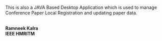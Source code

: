 This is also a JAVA Based Desktop Application which is used to manage Conference Paper Local Registration and updating paper data.

<br><b>Ramneek Kalra<br>
IEEE HMRITM
